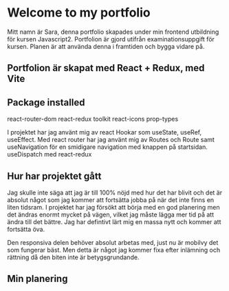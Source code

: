# Welcome to my portfolio

Mitt namn är Sara, denna portfolio skapades under min frontend utbildning för kursen Javascript2. Portfolion är gjord utifrån examinationsuppgift 
för kursen. Planen är att använda denna i framtiden och bygga vidare på. 

## Portfolion är skapat med React + Redux, med Vite 

## Package installed 
react-router-dom
react-redux toolkit 
react-icons 
prop-types

I projektet har jag använt mig av react Hookar som useState, useRef, useEffect.
Med react router har jag använt mig av Routes och Route samt useNavigation för en smidigare navigation med knappen på startsidan. 
useDispatch med react-redux 


## Hur har projektet gått
Jag skulle inte säga att jag är till 100% nöjd med hur det har blivit och det är absolut något som jag kommer att fortsätta jobba på 
när det inte finns en liten tidsram. I projektet har jag försökt att börja med en god planering men det ändras enormt mycket på vägen, 
vilket jag måste lägga mer tid på att ändra till det bättre. 
Jag har defintivt lärt mig en massa nytt och kommer att fortsätta öva. 

Den responsiva delen behöver absolut arbetas med, just nu är mobilvy det som fungerar bäst. Men detta är något jag kommer fixa efter inlämning och rättning då den biten inte är betygsgrundande.


## Min planering 
